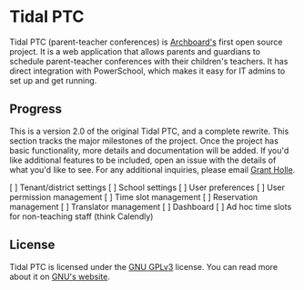 # Tidal PTC

Tidal PTC (parent-teacher conferences) is [Archboard's](https://archboard.io) first open source project. It is a web application that allows parents and guardians to schedule parent-teacher conferences with their children's teachers. It has direct integration with PowerSchool, which makes it easy for IT admins to set up and get running.

## Progress

This is a version 2.0 of the original Tidal PTC, and a complete rewrite. This section tracks the major milestones of the project. Once the project has basic functionality, more details and documentation will be added. If you'd like additional features to be included, open an issue with the details of what you'd like to see. For any additional inquiries, please email [Grant Holle](mailto:grant@archboard.io).

[ ] Tenant/district settings
[ ] School settings
[ ] User preferences
[ ] User permission management
[ ] Time slot management
[ ] Reservation management
[ ] Translator management
[ ] Dashboard
[ ] Ad hoc time slots for non-teaching staff (think Calendly)

## License

Tidal PTC is licensed under the [GNU GPLv3](LICENSE.md) license. You can read more about it on [GNU's website](https://www.gnu.org/licenses/quick-guide-gplv3.html).
